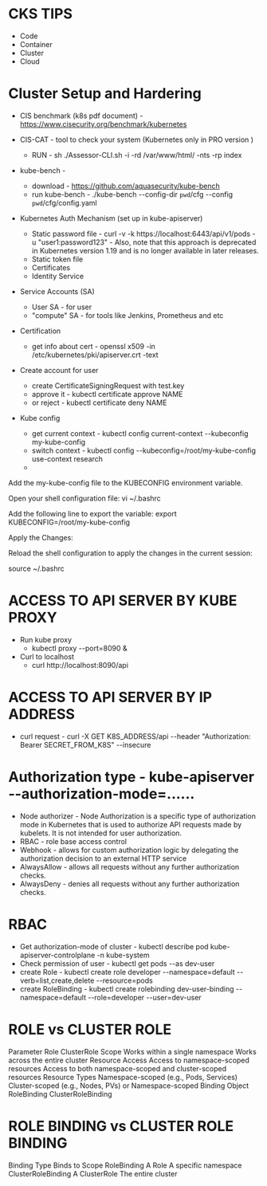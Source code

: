 # CKS TIPS


- Code
- Container
- Cluster
- Cloud




# Cluster Setup and Hardering 


- CIS benchmark (k8s pdf document)  - https://www.cisecurity.org/benchmark/kubernetes
- CIS-CAT - tool to check your system (Kubernetes only in PRO version ) 
  - RUN - sh ./Assessor-CLI.sh -i -rd /var/www/html/ -nts -rp index



- kube-bench - 
  - download - https://github.com/aquasecurity/kube-bench
  - run kube-bench - ./kube-bench --config-dir `pwd`/cfg --config `pwd`/cfg/config.yaml




- Kubernetes Auth Mechanism (set up in kube-apiserver)
  - Static password file - curl -v -k https://localhost:6443/api/v1/pods -u "user1:password123" - Also, note that this approach is deprecated in Kubernetes version 1.19 and is no longer available in later releases.
  - Static token file    
  - Certificates 
  - Identity Service 


- Service Accounts (SA)
  - User SA - for user 
  - "compute" SA  - for tools like Jenkins, Prometheus  and etc 




- Certification
  -  get info about cert - openssl x509 -in /etc/kubernetes/pki/apiserver.crt -text 





- Create account for user
  - create CertificateSigningRequest with test.key
  - approve it - kubectl certificate approve NAME 
  - or reject  - kubectl certificate deny NAME





- Kube config 
  - get current context - kubectl config current-context --kubeconfig my-kube-config 
  - switch context -  kubectl config --kubeconfig=/root/my-kube-config use-context research
  - 




Add the my-kube-config file to the KUBECONFIG environment variable.

Open your shell configuration file:
vi ~/.bashrc

Add the following line to export the variable:
export KUBECONFIG=/root/my-kube-config

Apply the Changes:

Reload the shell configuration to apply the changes in the current session:

source ~/.bashrc




# ACCESS TO API SERVER BY KUBE PROXY 


- Run kube proxy 
  - kubectl proxy --port=8090 &
- Curl to localhost
  - curl http://localhost:8090/api


# ACCESS TO API SERVER BY IP ADDRESS 
-  curl request - curl -X GET K8S_ADDRESS/api --header "Authorization: Bearer  SECRET_FROM_K8S" --insecure




# Authorization type  - kube-apiserver  --authorization-mode=......

- Node authorizer - Node Authorization is a specific type of authorization mode in Kubernetes 
  that is used to authorize API requests made by kubelets. 
  It is not intended for user authorization.
- RBAC    - role base access control 
- Webhook - allows for custom authorization logic by delegating the authorization decision to an external HTTP service
- AlwaysAllow - allows all requests without any further authorization checks.
- AlwaysDeny - denies all requests without any further authorization checks.





# RBAC

- Get authorization-mode of cluster  - kubectl describe pod kube-apiserver-controlplane -n kube-system
- Check permission of user - kubectl get pods --as dev-user
- create Role - kubectl create role developer --namespace=default --verb=list,create,delete --resource=pods
- create RoleBinding - kubectl create rolebinding dev-user-binding --namespace=default --role=developer --user=dev-user





# ROLE vs CLUSTER ROLE 


Parameter	                Role	                                            ClusterRole
Scope	            Works within a single namespace	               Works across the entire cluster
Resource Access     Access to namespace-scoped resources	       Access to both namespace-scoped and cluster-scoped resources
Resource Types	    Namespace-scoped (e.g., Pods, Services)	       Cluster-scoped (e.g., Nodes, PVs) or Namespace-scoped
Binding Object	    RoleBinding	                                   ClusterRoleBinding




# ROLE BINDING vs CLUSTER ROLE BINDING 

Binding Type	         Binds to	        Scope
RoleBinding	           A  Role	          A specific  namespace
ClusterRoleBinding	   A ClusterRole	  The entire cluster
























































































